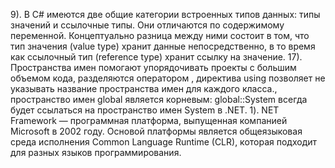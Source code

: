 9). В C# имеются две общие категории встроенных типов данных: типы значений и ссылочные типы. Они отличаются по содержимому переменной. Концептуально разница между ними состоит в том, что тип значения (value type) хранит данные непосредственно, в то время как ссылочный тип (reference type) хранит ссылку на значение.
17). Пространства имен  помогают упорядочивать проекты с большим объемом кода, разделяются оператором , директива using позволяет не указывать название пространства имен для каждого класса., пространство имен global является корневым: global::System всегда будет ссылаться на пространство имен System в .NET.
1). NET Framework — программная платформа, выпущенная компанией Microsoft в 2002 году. Основой платформы является общеязыковая среда исполнения Common Language Runtime (CLR), которая подходит для разных языков программирования.
